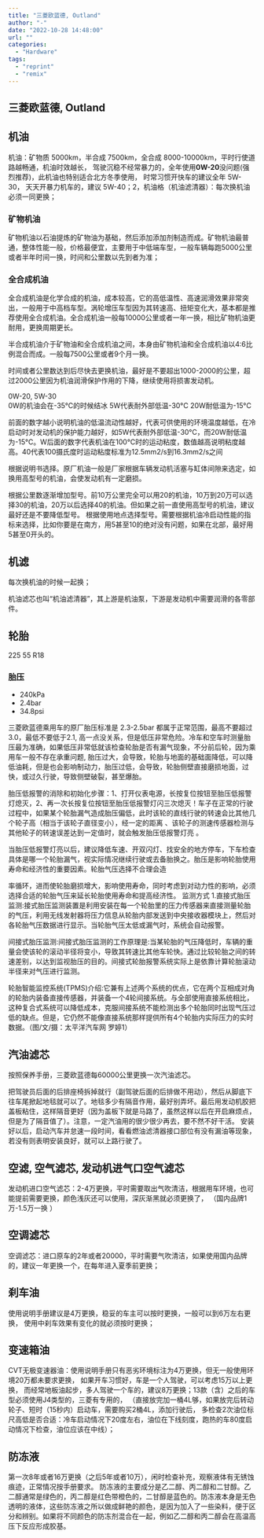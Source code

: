 ```yaml
---
title: "三菱欧蓝德, Outland"
author: "-"
date: "2022-10-28 14:48:00"
url: ""
categories:
  - "Hardware"
tags:
  - "reprint"
  - "remix"
---
```

## 三菱欧蓝德, Outland

## 机油

机油：矿物质 5000km，半合成 7500km，全合成 8000-10000km，平时行使道路越畅通，机油时效越长， 驾驶沉稳不经常暴力的，全年使用**0W-20**没问题(强烈推荐)，此机油也特别适合北方冬季使用， 时常习惯开快车的建议全年 5W-30， 天天开暴力机车的，建议 5W-40；2，机油格（机油滤清器）：每次换机油必须一同更换；

### 矿物机油

矿物机油以石油提炼的矿物油为基础，然后添加添加剂制造而成。矿物机油最普通，整体性能一般，价格最便宜，主要用于中低端车型，一般车辆每跑5000公里或者半年时间一换，时间和公里数以先到者为准；

### 全合成机油

全合成机油是化学合成的机油，成本较高，它的高低温性、高速润滑效果非常突出，一般用于中高档车型。涡轮增压车型因为其转速高、扭矩变化大，基本都是推荐使用全合成机油。全合成机油一般每10000公里或者一年一换，相比矿物机油更耐用，更换周期更长。

半合成机油介于矿物油和全合成机油之间，本身由矿物机油和全合成机油以4:6比例混合而成。一般每7500公里或者9个月一换。

时间或者公里数达到后尽快去更换机油，最好是不要超出1000-2000的公里，超过2000公里因为机油润滑保护作用的下降，继续使用将损害发动机。

0W-20, 5W-30  
0W的机油会在-35℃的时候结冰
5W代表耐外部低温-30°C
20W耐低温为-15°C

前面的数字越小说明机油的低温流动性越好，代表可供使用的环境温度越低，在冷启动时对发动机的保护能力越好，如5W代表耐外部低温-30°C，而20W耐低温为-15°C。W后面的数字代表机油在100℃时的运动粘度，数值越高说明粘度越高。40代表100摄氏度时运动粘度标准为12.5mm2/s到16.3mm2/s之间

根据说明书选择。原厂机油一般是厂家根据车辆发动机活塞与缸体间隙来选定，如换用高型号的机油，会使发动机有一定磨损。

根据公里数逐渐增加型号。前10万公里完全可以用20的机油，10万到20万可以选择30的机油，20万以后选择40的机油。但如果之前一直使用高型号的机油，建议最好还是不要降低型号。
根据使用地点选择型号。需要根据机油冷启动性能的指标来选择，比如你要是在南方，用5甚至10的绝对没有问题，如果在北部，最好用5甚至0开头的。

## 机滤

每次换机油的时候一起换；

机油滤芯也叫“机油滤清器”，其上游是机油泵，下游是发动机中需要润滑的各零部件。

## 轮胎

225 55 R18

### 胎压

- 240kPa
- 2.4bar
- 34.8psi

三菱欧蓝德乘用车的原厂胎压标准是 2.3-2.5bar 都属于正常范围，最高不要超过3.0，最低不要低于2.1, 高一点没关系，但是低压非常危险。冷车和空车时测量胎压最为准确，如果低压非常低就该检查轮胎是否有漏气现象，不分前后轮，因为乘用车一般不存在承重问题, 胎压过大，会导致，轮胎与地面的基础面降低，可以降低油耗，但是也会影响制动力，胎压过低，会导致，轮胎侧壁直接磨损地面，过快，或过久行驶，导致侧壁破裂，甚至爆胎。

胎压低报警的消除和初始化步骤：1、打开仪表电源，长按复位按钮至胎压低报警灯熄灭，2、再一次长按复位按钮至胎压低报警灯闪三次熄灭！车子在正常的行驶过程中，如果某个轮胎漏气造成胎压偏低，此时该轮的直线行驶的转速会比其他几个轮子高（相当于该轮子直径变小），经一定的距离 、该轮子的测速传感器检测与其他轮子的转速误差达到一定值时，就会触发胎压低报警灯亮 。

当胎压低报警灯亮以后，建议降低车速、开双闪灯、找安全的地方停车，下车检查具体是哪一个轮胎漏气，视实际情况继续行驶或去备胎换之。胎压是影响轮胎使用寿命和经济性的重要因素。轮胎气压选择不合理会造

率循环，进而使轮胎磨损增大，影响使用寿命，同时考虑到对动力性的影响，必须选择合适的轮胎气压来延长轮胎使用寿命和提高经济性。
监测方式 1.直接式胎压监测:接式胎压监测装置是利用安装在每一个轮胎里的压力传感器来直接测量轮胎的气压，利用无线发射器将压力信息从轮胎内部发送到中央接收器模块上，然后对各轮胎气压数据进行显示。当轮胎气压太低或漏气时，系统会自动报警。

间接式胎压监测:间接式胎压监测的工作原理是:当某轮胎的气压降低时，车辆的重量会使该轮的滚动半径将变小，导致其转速比其他车轮快。通过比较轮胎之间的转速差别，以达到监视胎压的目的。间接式轮胎报警系统实际上是依靠计算轮胎滚动半径来对气压进行监测。

轮胎智能监控系统(TPMS)介绍:它兼有上述两个系统的优点，它在两个互相成对角的轮胎内装备直接传感器，并装备一个4轮间接系统。与全部使用直接系统相比，这种复合式系统可以降低成本，克服间接系统不能检测出多个轮胎同时出现气压过低的缺点。但是，它仍然不能像直接系统那样提供所有4个轮胎内实际压力的实时数据。（图/文/摄：太平洋汽车网 罗婷1）

## 汽油滤芯

按照保养手册，三菱欧蓝德每60000公里更换一次汽油滤芯。

把驾驶员后面的后排座椅拆掉就行（副驾驶后面的后排做不用动），然后从脚底下往车尾掀起地毯就可以了。地毯多少有隔音作用，最好别弄坏。最后用发动机胶把盖板粘住，这样隔音更好（因为盖板下就是马路了，虽然这样以后在开启麻烦点，但是为了隔音值了）。注意，一定汽油用的很少很少再去，要不然不好干活。
安装好以后，启动汽车并怠速一段时间，看看燃油滤清器接口部位有没有漏油等现象，若没有则表明安装良好，就可以上路行驶了。

## 空滤, 空气滤芯, 发动机进气口空气滤芯

发动机进口空气滤芯：2-4万更换，平时需要取出气吹清洁，根据用车环境，也可能提前需要更换，颜色浅灰还可以使用，深灰渐黑就必须更换了， （国内品牌1万-1.5万一换 ）

## 空调滤芯

空调滤芯：进口原车的2年或者20000，平时需要气吹清洁，如果使用国内品牌的，建议一年更换一个，在每年进入夏季前更换；

## 刹车油

使用说明手册建议是4万更换，稳妥的车主可以按时更换，一般可以到6万左右更换， 使用中刹车效果有变化的就必须按时更换；

## 变速箱油

CVT无极变速器油：使用说明手册只有恶劣环境标注为4万更换，但无一般使用环境20万都未要求更换， 如果开车习惯好，车是一个人驾驶，可以考虑15万以上更换， 而经常地板油起步，多人驾驶一个车的，建议8万更换；13款（含）之后的车型必须使用J4类型的，三菱有专用的， （直接放完加一桶4L够，如果放完后转动轮子、短时（15秒内）启动车，需要购买2桶4L，添加行驶后， 多检查2次油位标尺高低是否合适：冷车启动情况下20度左右，油位在下线刻度，跑热的车80度启动情况下检查，油位应该在中线）；

## 防冻液

第一次8年或者16万更换（之后5年或者10万），闲时检查补充，观察液体有无锈蚀痕迹，正常情况按手册要求。
防冻液的主要成分是乙二醇、丙二醇和二甘醇。乙二醇通常是绿色的，丙二醇是红色带橙色的，二甘醇是蓝色的。防冻液本身是无色透明的液体，这些防冻液之所以做成鲜艳的颜色，是因为加入了一些染料，便于区分和辨别。如果将不同颜色的防冻剂混合在一起，例如乙二醇和丙二醇会在高温高压下反应形成胶基。